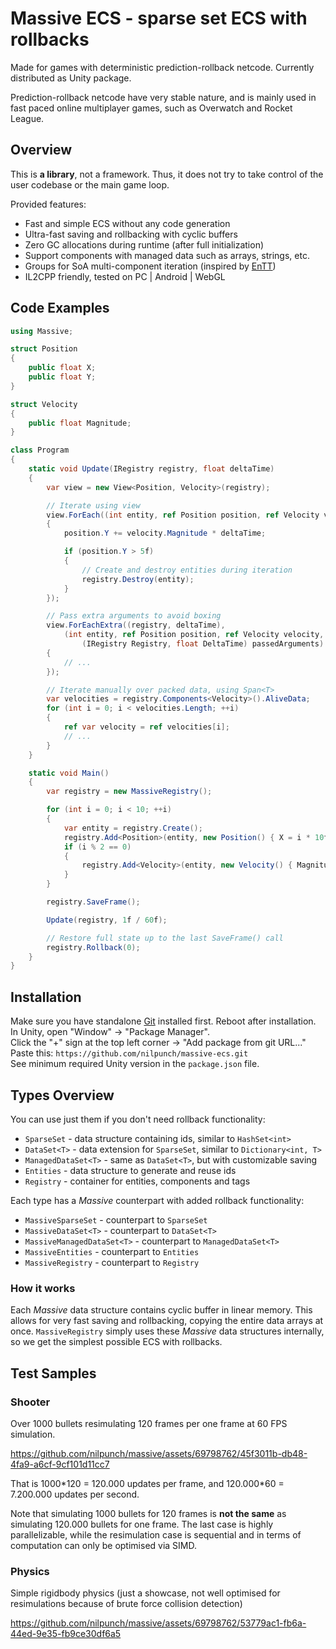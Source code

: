 # Massive ECS - sparse set ECS with rollbacks

Made for games with deterministic prediction-rollback netcode. Currently distributed as Unity package.

Prediction-rollback netcode have very stable nature, and is mainly used in fast paced online multiplayer games, such as Overwatch and Rocket League.

## Overview

This is **a library**, not a framework. Thus, it does not try to take control of the user codebase or the main game loop.

Provided features:

- Fast and simple ECS without any code generation
- Ultra-fast saving and rollbacking with cyclic buffers
- Zero GC allocations during runtime (after full initialization)
- Support components with managed data such as arrays, strings, etc.
- Groups for SoA multi-component iteration (inspired by [EnTT](https://github.com/skypjack/entt))
- IL2CPP friendly, tested on PC | Android | WebGL

## Code Examples

```cs
using Massive;

struct Position
{
    public float X;
    public float Y;
}

struct Velocity
{
    public float Magnitude;
}

class Program
{
    static void Update(IRegistry registry, float deltaTime)
    {
        var view = new View<Position, Velocity>(registry);

        // Iterate using view
        view.ForEach((int entity, ref Position position, ref Velocity velocity) =>
        {
            position.Y += velocity.Magnitude * deltaTime;

            if (position.Y > 5f)
            {
                // Create and destroy entities during iteration
                registry.Destroy(entity);
            }
        });

        // Pass extra arguments to avoid boxing
        view.ForEachExtra((registry, deltaTime),
            (int entity, ref Position position, ref Velocity velocity,
                (IRegistry Registry, float DeltaTime) passedArguments) =>
        {
            // ...
        });

        // Iterate manually over packed data, using Span<T>
        var velocities = registry.Components<Velocity>().AliveData;
        for (int i = 0; i < velocities.Length; ++i)
        {
            ref var velocity = ref velocities[i];
            // ...
        }
    }

    static void Main()
    {
        var registry = new MassiveRegistry();

        for (int i = 0; i < 10; ++i)
        {
            var entity = registry.Create();
            registry.Add<Position>(entity, new Position() { X = i * 10f });
            if (i % 2 == 0)
            {
                registry.Add<Velocity>(entity, new Velocity() { Magnitude = i * 10f });
            }
        }

        registry.SaveFrame();

        Update(registry, 1f / 60f);

        // Restore full state up to the last SaveFrame() call
        registry.Rollback(0);
    }
}
```

## Installation

Make sure you have standalone [Git](https://git-scm.com/downloads) installed first. Reboot after installation.  
In Unity, open "Window" -> "Package Manager".  
Click the "+" sign at the top left corner -> "Add package from git URL..."  
Paste this: `https://github.com/nilpunch/massive-ecs.git`  
See minimum required Unity version in the `package.json` file.

## Types Overview

You can use just them if you don't need rollback functionality:

- `SparseSet` - data structure containing ids, similar to `HashSet<int>`
- `DataSet<T>` - data extension for `SparseSet`, similar to `Dictionary<int, T>`
- `ManagedDataSet<T>` - same as `DataSet<T>`, but with customizable saving
- `Entities` - data structure to generate and reuse ids
- `Registry` - container for entities, components and tags

Each type has a *Massive* counterpart with added rollback functionality:

- `MassiveSparseSet` - counterpart to `SparseSet`
- `MassiveDataSet<T>` - counterpart to `DataSet<T>`
- `MassiveManagedDataSet<T>` - counterpart to `ManagedDataSet<T>`
- `MassiveEntities` - counterpart to `Entities`
- `MassiveRegistry` - counterpart to `Registry`

### How it works

Each *Massive* data structure contains cyclic buffer in linear memory. This allows for very fast saving and rollbacking, copying the entire data arrays at once. `MassiveRegistry` simply uses these *Massive* data structures internally, so we get the simplest possible ECS with rollbacks.

## Test Samples

### Shooter

Over 1000 bullets resimulating 120 frames per one frame at 60 FPS simulation.

https://github.com/nilpunch/massive/assets/69798762/45f3011b-db48-4fa9-a6cf-9cf101d11cc7

That is 1000\*120 = 120.000 updates per frame, and 120.000\*60 = 7.200.000 updates per second.

Note that simulating 1000 bullets for 120 frames is **not the same** as simulating 120.000 bullets for one frame. The last case is highly parallelizable, while the resimulation case is sequential and in terms of computation can only be optimised via SIMD.

### Physics

Simple rigidbody physics (just a showcase, not well optimised for resimulations because of brute force collision detection)

https://github.com/nilpunch/massive/assets/69798762/53779ac1-fb6a-44ed-9e35-fb9ce30df6a5
